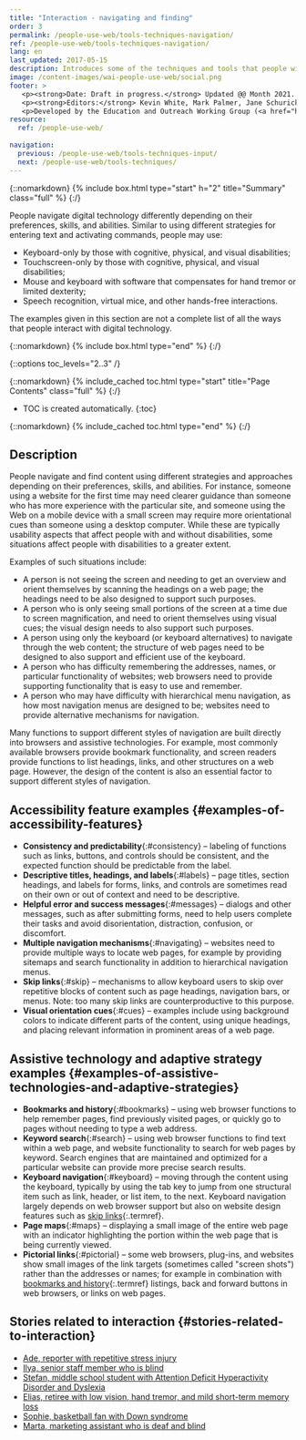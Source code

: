 ```yaml
---
title: "Interaction - navigating and finding"
order: 3
permalink: /people-use-web/tools-techniques-navigation/
ref: /people-use-web/tools-techniques-navigation/
lang: en
last_updated: 2017-05-15
description: Introduces some of the techniques and tools that people with disabilities use to interact with digital technology — browser settings, text-to-speech, speech recognition, and many more.
image: /content-images/wai-people-use-web/social.png
footer: >
   <p><strong>Date: Draft in progress.</strong> Updated @@ Month 2021. First published Month 20@@. CHANGELOG.</p>
   <p><strong>Editors:</strong> Kevin White, Mark Palmer, Jane Schurick, and <a href="https://www.w3.org/People/shadi/">Shadi Abou_Zahra</a>.  <strong>Contributors:</strong> @@name, @@name, and <a href="https://www.w3.org/groups/wg/eowg/participants">participants of EOWG</a>. ACKNOWLEDGEMENTS lists past editors and additional contributors.</p>
   <p>Developed by the Education and Outreach Working Group (<a href="http://www.w3.org/WAI/EO/">EOWG</a>). Previously developed with the <a href="https://www.w3.org/WAI/EO/2008/wai-age-tf">WAI-AGE Task Force</a>, with support of the <a href="https://www.w3.org/WAI/WAI-AGE/">WAI-AGE Project</a>.</p>
resource:
  ref: /people-use-web/
  
navigation:
  previous: /people-use-web/tools-techniques-input/
  next: /people-use-web/tools-techniques/
---
```


{::nomarkdown}
{% include box.html type="start" h="2" title="Summary" class="full" %}
{:/}

People navigate digital technology differently depending on their preferences, skills, and abilities. Similar to using different strategies for entering text and activating commands, people may use:

- Keyboard-only by those with cognitive, physical, and visual disabilities;
- Touchscreen-only by those with cognitive, physical, and visual disabilities;
- Mouse and keyboard with software that compensates for hand tremor or limited dexterity;
- Speech recognition, virtual mice, and other hands-free interactions.

The examples given in this section are not a complete list of all the ways that people interact with digital technology.

{::nomarkdown}
{% include box.html type="end" %}
{:/}


{::options toc_levels="2..3" /}

{::nomarkdown}
{% include_cached toc.html type="start" title="Page Contents" class="full" %}
{:/}

-   TOC is created automatically.
{:toc}

{::nomarkdown}
{% include_cached toc.html type="end" %}
{:/}

## Description

People navigate and find content using different strategies and approaches depending on their preferences, skills, and abilities. For instance, someone using a website for the first time may need clearer guidance than someone who has more experience with the particular site, and someone using the Web on a mobile device with a small screen may require more orientational cues than someone using a desktop computer. While these are typically usability aspects that affect people with and without disabilities, some situations affect people with disabilities to a greater extent.

Examples of such situations include:

- A person is not seeing the screen and needing to get an overview and orient themselves by scanning the headings on a web page; the headings need to be also designed to support such purposes.
- A person who is only seeing small portions of the screen at a time due to screen magnification, and need to orient themselves using visual cues; the visual design needs to also support such purposes.
- A person using only the keyboard (or keyboard alternatives) to navigate through the web content; the structure of web pages need to be designed to also support and efficient use of the keyboard.
- A person who has difficulty remembering the addresses, names, or particular functionality of websites; web browsers need to provide supporting functionality that is easy to use and remember.
- A person who may have difficulty with hierarchical menu navigation, as how most navigation menus are designed to be; websites need to provide alternative mechanisms for navigation.

Many functions to support different styles of navigation are built directly into browsers and assistive technologies. For example, most commonly available browsers provide bookmark functionality, and screen readers provide functions to list headings, links, and other structures on a web page. However, the design of the content is also an essential factor to support different styles of navigation.

## Accessibility feature examples {#examples-of-accessibility-features}

- **Consistency and predictability**{:#consistency} – labeling of functions such as links, buttons, and controls should be consistent, and the expected function should be predictable from the label.
- **Descriptive titles, headings, and labels**{:#labels} – page titles, section headings, and labels for forms, links, and controls are sometimes read on their own or out of context and need to be descriptive.
- **Helpful error and success messages**{:#messages} – dialogs and other messages, such as after submitting forms, need to help users complete their tasks and avoid disorientation, distraction, confusion, or discomfort.
- **Multiple navigation mechanisms**{:#navigating} – websites need to provide multiple ways to locate web pages, for example by providing sitemaps and search functionality in addition to hierarchical navigation menus.
- **Skip links**{:#skip} – mechanisms to allow keyboard users to skip over repetitive blocks of content such as page headings, navigation bars, or menus. Note: too many skip links are counterproductive to this purpose.
- **Visual orientation cues**{:#cues} – examples include using background colors to indicate different parts of the content, using unique headings, and placing relevant information in prominent areas of a web page.

## Assistive technology and adaptive strategy examples {#examples-of-assistive-technologies-and-adaptive-strategies}

- **Bookmarks and history**{:#bookmarks} – using web browser functions to help remember pages, find previously visited pages, or quickly go to pages without needing to type a web address.
- **Keyword search**{:#search} – using web browser functions to find text within a web page, and website functionality to search for web pages by keyword. Search engines that are maintained and optimized for a particular website can provide more precise search results.
- **Keyboard navigation**{:#keyboard} – moving through the content using the keyboard, typically by using the tab key to jump from one structural item such as link, header, or list item, to the next. Keyboard navigation largely depends on web browser support but also on website design features such as [skip links](#skip){:.termref}.
- **Page maps**{:#maps} – displaying a small image of the entire web page with an indicator highlighting the portion within the web page that is being currently viewed.
- **Pictorial links**{:#pictorial} – some web browsers, plug-ins, and websites show small images of the link targets (sometimes called "screen shots") rather than the addresses or names; for example in combination with [bookmarks and history](#bookmarks){:.termref} listings, back and forward buttons in web browsers, or links on web pages.

## Stories related to interaction {#stories-related-to-interaction}

- [Ade, reporter with repetitive stress injury](/people-use-web/user-stories-one/)
- [Ilya, senior staff member who is blind](/people-use-web/user-stories-three/)
- [Stefan, middle school student with Attention Deficit Hyperactivity Disorder and Dyslexia](/people-use-web/user-stories-eight/)
- [Elias, retiree with low vision, hand tremor, and mild short-term memory loss](/people-use-web/user-stories-nine/)
- [Sophie, basketball fan with Down syndrome](/people-use-web/user-stories-five/)
- [Marta, marketing assistant who is deaf and blind](/people-use-web/user-stories-seven/)
